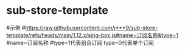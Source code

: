 # sub-store-template
#示例
#https://raw.githubusercontent.com/j***9/sub-store-template/refs/heads/main/1.12.x/sing-box.js#name=订阅名称&type=1
#name=订阅名称
#type=1代表组合订阅  type=0代表单个订阅

